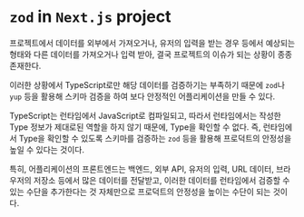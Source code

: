 # `zod` in `Next.js` project

프로젝트에서 데이터를 외부에서 가져오거나, 유저의 입력을 받는 경우 등에서 예상되는 형태와 다른 데이터를 가져오거나 입력 받아, 결국 프로젝트의 이슈가 되는 상황이 종종 존재한다.

이러한 상황에서 TypeScript로만 해당 데이터를 검증하기는 부족하기 때문에 `zod`나 `yup` 등을 활용해 스키마 검증을 하여 보다 안정적인 어플리케이션을 만들 수 있다.

TypeScript는 런타임에서 JavaScript로 컴파일되고, 따라서 런타임에서는 작성한 Type 정보가 제대로된 역할을 하지 않기 때문에, Type을 확인할 수 없다. 즉, 런타임에서 Type을 확인할 수 있도록 스키마를 검증하는 `zod` 등을 활용해 프로덕트의 안정성을 높일 수 있다는 것이다.

특히, 어플리케이션의 프론트엔드는 백엔드, 외부 API, 유저의 입력, URL 데이터, 브라우저의 저장소 등에서 많은 데이터를 전달받고, 이러한 데이터를 런타임에서 검증할 수 있는 수단을 추가한다는 것 자체만으로 프로덕트의 안정성을 높이는 수단이 되는 것이다.
